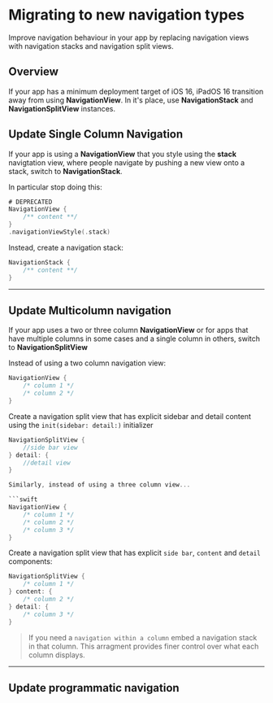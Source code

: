 # Migrating to new navigation types

Improve navigation behaviour in your app by replacing navigation views with navigation stacks and navigation split views.

## Overview

If your app has a minimum deployment target of iOS 16, iPadOS 16 transition away from using **NavigationView**. In it's place, use **NavigationStack** and **NavigationSplitView** instances.

## Update Single Column Navigation

If your app is using a **NavigationView** that you style using the **stack** navigtation view, where people navigate by pushing a new view onto a stack, switch to **NavigationStack**.

In particular stop doing this:

```swift
# DEPRECATED
NavigationView {
    /** content **/
}
.navigationViewStyle(.stack)
```

Instead, create a navigation stack:

```swift
NavigationStack {
    /** content **/
}
```

- - - 

## Update Multicolumn navigation

If your app uses a two or three column **NavigationView** or for apps that have multiple columns in some cases and a single column in others, switch to **NavigationSplitView**

Instead of using a two column navigation view:

```swift
NavigationView {
    /* column 1 */
    /* column 2 */
}
```

Create a navigation split view that has explicit sidebar and detail content using the `init(sidebar: detail:)` initializer

```swift
NavigationSplitView {
    //side bar view
} detail: {
    //detail view
}

Similarly, instead of using a three column view...

```swift
NavigationView {
    /* column 1 */
    /* column 2 */
    /* column 3 */
}
```

Create a navigation split view that has explicit `side bar`, `content` and `detail` components:

```swift
NavigationSplitView {
    /* column 1 */
} content: {
    /* column 2 */
} detail: {
    /* column 3 */
}
```

> If you need a `navigation within a column` embed a navigation stack in that column. This arragment provides finer control over what each column displays.

- - -

## Update programmatic navigation



